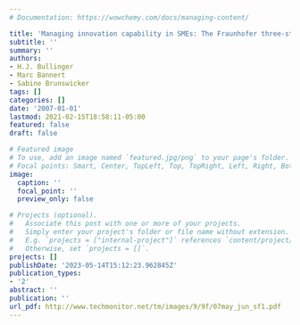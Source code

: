 ```yaml
---
# Documentation: https://wowchemy.com/docs/managing-content/

title: 'Managing innovation capability in SMEs: The Fraunhofer three-stage approach'
subtitle: ''
summary: ''
authors:
- H.J. Bullinger
- Marc Bannert
- Sabine Brunswicker
tags: []
categories: []
date: '2007-01-01'
lastmod: 2021-02-15T18:58:11-05:00
featured: false
draft: false

# Featured image
# To use, add an image named `featured.jpg/png` to your page's folder.
# Focal points: Smart, Center, TopLeft, Top, TopRight, Left, Right, BottomLeft, Bottom, BottomRight.
image:
  caption: ''
  focal_point: ''
  preview_only: false

# Projects (optional).
#   Associate this post with one or more of your projects.
#   Simply enter your project's folder or file name without extension.
#   E.g. `projects = ["internal-project"]` references `content/project/deep-learning/index.md`.
#   Otherwise, set `projects = []`.
projects: []
publishDate: '2023-05-14T15:12:23.962845Z'
publication_types:
- '2'
abstract: ''
publication: ''
url_pdf: http://www.techmonitor.net/tm/images/9/9f/07may_jun_sf1.pdf
---
```

